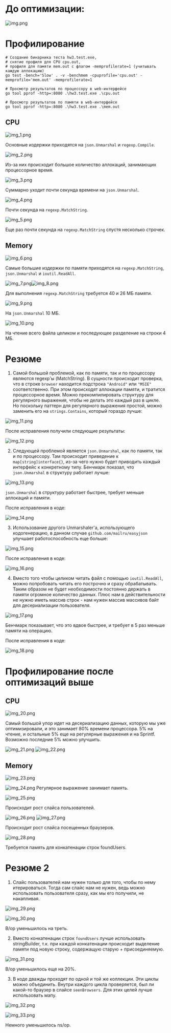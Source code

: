 # До оптимизации:

![img.png](img.png)

# Профилирование
```shell
# Создание бинарника теста hw3.test.exe, 
# снятие профиля для CPU cpu.out,
# профиля для памяти mem.out с флагом -memprofilerate=1 (учитывать каждую аллокацию)
go test -bench='Slow' . -v -benchmem -cpuprofile='cpu.out' -memprofile='mem.out' -memprofilerate=1
```

```shell
# Просмотр результатов по процессору в web-интерфейсе
go tool pprof -http=:8080 .\hw3.test.exe .\cpu.out
```

```shell
# Просмотр результатов по памяти в web-интерфейсе
go tool pprof -http=:8080 .\hw3.test.exe .\mem.out
```
## CPU

![img_1.png](img_1.png)

Основные издержки приходятся на `json.Unmarshal` и `regexp.Compile`.

![img_2.png](img_2.png)

Из-за них происходит большое количество аллокаций, занимающих процессорное время.

![img_3.png](img_3.png)

Суммарно уходит почти секунда времени на `json.Unmarshal`.

![img_4.png](img_4.png)

Почти секунда на `regexp.MatchString`.

![img_5.png](img_5.png)

Еще раз почти секунда на `regexp.MatchString` спустя несколько строчек.

## Memory

![img_6.png](img_6.png)

Самые большие издержки по памяти приходятся на `regexp.MatchString`, `json.Unmarshal` и `ioutil.ReadAll`.

![img_7.png](img_7.png)![img_8.png](img_8.png)

Для выполнения `regexp.MatchString` требуется 40 и 26 МБ памяти.

![img_9.png](img_9.png)

На `json.Unmarshal` 10 МБ.

![img_10.png](img_10.png)

На чтение всего файла целиком и последующее разделение на строки 4 МБ.

# Резюме

1. Самой большой проблемой, как по памяти, так и по процессору являются regexp'ы (MatchString). В сущности происходит проверка, что в строке `browser` находится подстрока `"Android"` или `"MSIE"` соответственно. При этом происходят аллокации памяти, и тратится процессорное время. Можно прекомпилировать структуру для регулярного выражения, чтобы не делать это каждый раз в цикле. Но поскольку паттерн для регулярного выражения простой, можно заменить его на `strings.Contains`, который гораздо лучше:

![img_11.png](img_11.png)

После исправления получили следующие результаты: 

![img_12.png](img_12.png)

2. Следующей проблемой является `json.Unmarshal`, как по памяти, так и по процессору. Там происходит приведение к `map[string]interface{}`, из-за чего нужно будет приводить каждый интерфейс к конкретному типу. Бенчмарк показал, что `json.Unmarshal` в структуру работает лучше: 

![img_13.png](img_13.png)

`json.Unmarshal` в структуру работает быстрее, требует меньше аллокаций и памяти.

После исправления в коде: 

![img_14.png](img_14.png)

3. Использование другого Unmarshaler'а, использующего кодогенерацию, в данном случае `github.com/mailru/easyjson` улучшает работоспособность еще больше:

![img_15.png](img_15.png)

После исправления в коде: 

![img_16.png](img_16.png)

4. Вместо того чтобы целиком читать файл с помощью `ioutil.ReadAll`, можно попробовать читать его построчно и сразу обрабатывать. Таким образом не будет необходимости постоянно держать в памяти огромное количество данных. Плюс нам в действительности не нужно иметь массив строк - нам нужен массив массивов байт для десериализации пользователя.

![img_17.png](img_17.png)

Бенчмарк показывает, что это вдвое быстрее, и требует в 5 раз меньше памяти на операцию.

После исправления в коде:

![img_18.png](img_18.png)

# Профилирование после оптимизаций выше

## CPU

![img_20.png](img_20.png)

Самый большой упор идет на десериализацию данных, которую мы уже оптимизировали, и это занимает 80% времени процессора. 5% на чтение, и остальные 5% еще на регулярные выражения и на Sprintf. Возможно последние 5% можно улучшить.

![img_21.png](img_21.png)
![img_22.png](img_22.png)

## Memory

![img_23.png](img_23.png)

![img_24.png](img_24.png)
Регулярное выражение занимает память.

![img_25.png](img_25.png)

Происходит рост слайса пользователей.

![img_26.png](img_26.png)
![img_27.png](img_27.png)

Происходит рост слайса посещенных браузеров.

![img_28.png](img_28.png)

Требуется память для конкатенации строк foundUsers.

# Резюме 2

1. Слайс пользователей нам нужен только для того, чтобы по нему итерироваться. Тогда сам слайс нам не нужен, ведь можно использовать пользователя сразу, как мы его получили, не накапливая.

![img_29.png](img_29.png)

![img_30.png](img_30.png)

B/op уменьшилось на треть.

2. Вместо конкатенации строк `foundUsers` лучше использовать stringBuilder, т.к. при каждой конкатенации происходит выделение памяти под новую строку, содержащую старую + присоединяемую.

![img_31.png](img_31.png)

B/op уменьшилось еще на 20%.

3. В коде дважды проходят по одной и той же коллекции. Эти циклы можно объединить. Внутри каждого цикла проверяется, был ли какой-то браузер в слайсе `seenBrowsers`. Для этих целей лучше использовать мапу. 

![img_32.png](img_32.png)

![img_33.png](img_33.png)

Немного уменьшилось ns/op.